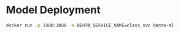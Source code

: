 # Model Deployment
```bash
docker run -p 3000:3000 -e BENTO_SERVICE_NAME=class_svc bento-ml      
```
